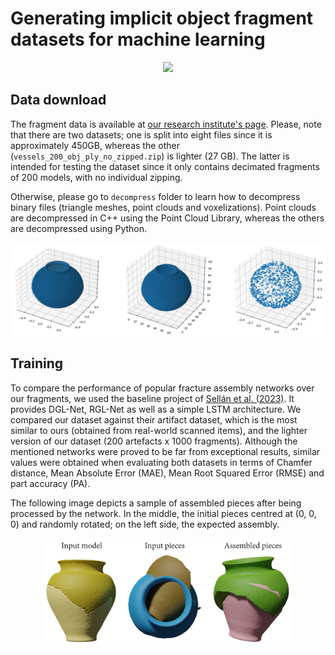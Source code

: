# Generating implicit object fragment datasets for machine learning

<p align="center">
    <img src="data/readme/teaser.png">
</p>

## Data download

The fragment data is available at <a href="https://s5-ceatic.ujaen.es/fragment-dataset-uja/">our research institute's page</a>. Please, note that there are two datasets; one is split into eight files since it is approximately 450GB, whereas the other (`vessels_200_obj_ply_no_zipped.zip`) is lighter (27 GB). The latter is intended for testing the dataset since it only contains decimated fragments of 200 models, with no individual zipping.

Otherwise, please go to `decompress` folder to learn how to decompress binary files (triangle meshes, point clouds and voxelizations). Point clouds are decompressed in C++ using the Point Cloud Library, whereas the others are decompressed using Python.

<p>
    <img src="data/body/decompress_binaries.png">
</p>

## Training

To compare the performance of popular fracture assembly networks over our fragments, we used the baseline project of <a href="https://github.com/Wuziyi616/multi_part_assembly/">Sellán et al. (2023)</a>. It provides DGL-Net, RGL-Net as well as a simple LSTM architecture. We compared our dataset against their artifact dataset, which is the most similar to ours (obtained from real-world scanned items), and the lighter version of our dataset (200 artefacts x 1000 fragments). Although the mentioned networks were proved to be far from exceptional results, similar values were obtained when evaluating both datasets in terms of Chamfer distance, Mean Absolute Error (MAE), Mean Root Squared Error (RMSE) and part accuracy (PA). 

The following image depicts a sample of assembled pieces after being processed by the network. In the middle, the initial pieces centred at (0, 0, 0) and randomly rotated; on the left side, the expected assembly.

<p align="center"> 
    <img src="data/readme/assembled_pieces.png" width="80%">
</p>

